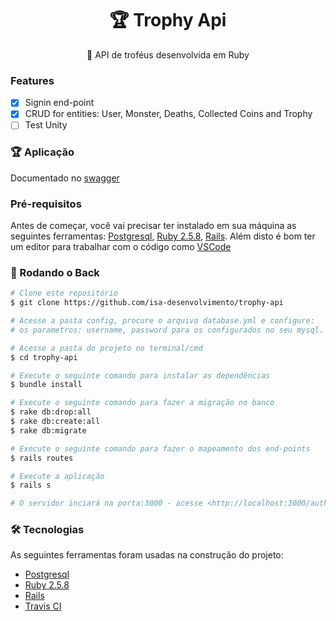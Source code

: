 <h1 align="center">
   🏆 Trophy Api
</h1>
<p align="center">🚀 API de troféus desenvolvida em Ruby </p>

### Features

- [x] Signin end-point
- [x] CRUD for entities: User, Monster, Deaths, Collected Coins and Trophy
- [ ] Test Unity

### 🏆 Aplicação

Documentado no [swagger](https://trophy-api.herokuapp.com/api-docs/index.html)

### Pré-requisitos

Antes de começar, você vai precisar ter instalado em sua máquina as seguintes ferramentas:
[Postgresql](https://www.postgresql.org/), [Ruby 2.5.8](https://www.ruby-lang.org/en/news/2020/03/31/ruby-2-5-8-released/), [Rails](https://rubygems.org/gems/rails/versions/6.1.1). 
Além disto é bom ter um editor para trabalhar com o código como [VSCode](https://code.visualstudio.com/)

### 🎲 Rodando o Back

```bash
# Clone este repositório
$ git clone https://github.com/isa-desenvolvimento/trophy-api

# Acesse a pasta config, procure o arquivo database.yml e configure:
# os parametros: username, password para os configurados no seu mysql.

# Acesse a pasta do projeto no terminal/cmd
$ cd trophy-api

# Execute o seguinte comando para instalar as dependências 
$ bundle install

# Execute o seguinte comando para fazer a migração no banco
$ rake db:drop:all
$ rake db:create:all
$ rake db:migrate

# Execute o seguinte comando para fazer o mapeamento dos end-points
$ rails routes

# Execute a aplicação
$ rails s

# O servidor inciará na porta:3000 - acesse <http://localhost:3000/auth/auth>
```
### 🛠 Tecnologias

As seguintes ferramentas foram usadas na construção do projeto:

- [Postgresql](https://www.postgresql.org/)
- [Ruby 2.5.8](https://www.ruby-lang.org/en/news/2020/03/31/ruby-2-5-8-released/)
- [Rails](https://rubygems.org/gems/rails/versions/6.1.1)
- [Travis CI](https://travis-ci.com/)
